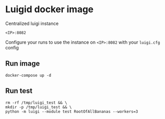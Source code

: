 # Luigid docker image

Centralized luigi instance

`<IP>:8082`

Configure your runs to use the instance on `<IP>:8082` with your `luigi.cfg` config

## Run image

```shell
docker-compose up -d
```

## Run test

```shell
rm -rf /tmp/luigi_test && \
mkdir -p /tmp/luigi_test && \
python -m luigi --module test RootOfAllBananas --workers=3
```


